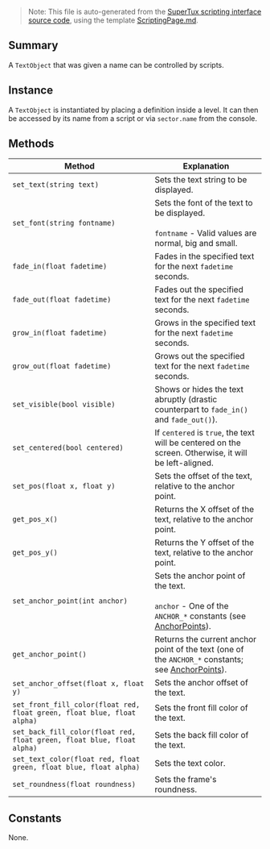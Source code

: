 > Note: This file is auto-generated from the [SuperTux scripting interface source code](https://github.com/SuperTux/supertux/tree/master/src/scripting), using the template [ScriptingPage.md](https://github.com/SuperTux/wiki/tree/master/templates/ScriptingPage.md).

Summary
-------

A `TextObject` that was given a name can be controlled by scripts.

Instance
--------

A `TextObject` is instantiated by placing a definition inside a level. It can then be accessed by its name from a script or via `sector.name` from the console. 

Methods
-------

Method | Explanation
-------|-------
`set_text(string text)` | Sets the text string to be displayed. 
`set_font(string fontname)` | Sets the font of the text to be displayed. <br /><br /> `fontname` - Valid values are normal, big and small. 
`fade_in(float fadetime)` | Fades in the specified text for the next `fadetime` seconds. 
`fade_out(float fadetime)` | Fades out the specified text for the next `fadetime` seconds. 
`grow_in(float fadetime)` | Grows in the specified text for the next `fadetime` seconds. 
`grow_out(float fadetime)` | Grows out the specified text for the next `fadetime` seconds. 
`set_visible(bool visible)` | Shows or hides the text abruptly (drastic counterpart to `fade_in()` and `fade_out()`). 
`set_centered(bool centered)` | If `centered` is `true`, the text will be centered on the screen. Otherwise, it will be left-aligned. 
`set_pos(float x, float y)` | Sets the offset of the text, relative to the anchor point. 
`get_pos_x()` | Returns the X offset of the text, relative to the anchor point. 
`get_pos_y()` | Returns the Y offset of the text, relative to the anchor point. 
`set_anchor_point(int anchor)` | Sets the anchor point of the text. <br /><br /> `anchor` - One of the `ANCHOR_*` constants (see [AnchorPoints](https://github.com/SuperTux/supertux/wiki/ScriptingAnchorPoints)). 
`get_anchor_point()` | Returns the current anchor point of the text (one of the `ANCHOR_*` constants; see [AnchorPoints](https://github.com/SuperTux/supertux/wiki/ScriptingAnchorPoints)). 
`set_anchor_offset(float x, float y)` | Sets the anchor offset of the text. 
`set_front_fill_color(float red, float green, float blue, float alpha)` | Sets the front fill color of the text. 
`set_back_fill_color(float red, float green, float blue, float alpha)` | Sets the back fill color of the text. 
`set_text_color(float red, float green, float blue, float alpha)` | Sets the text color. 
`set_roundness(float roundness)` | Sets the frame's roundness. 


Constants
---------

None.
